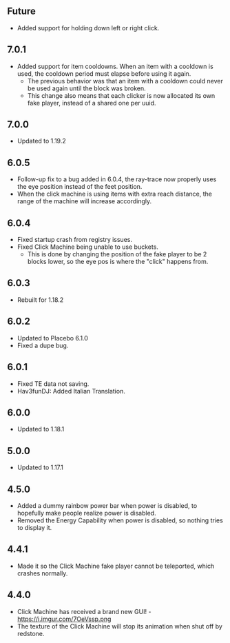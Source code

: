 ## Future
* Added support for holding down left or right click.

## 7.0.1
* Added support for item cooldowns. When an item with a cooldown is used, the cooldown period must elapse before using it again.
  * The previous behavior was that an item with a cooldown could never be used again until the block was broken.
  * This change also means that each clicker is now allocated its own fake player, instead of a shared one per uuid.

## 7.0.0
* Updated to 1.19.2

## 6.0.5
* Follow-up fix to a bug added in 6.0.4, the ray-trace now properly uses the eye position instead of the feet position.
* When the click machine is using items with extra reach distance, the range of the machine will increase accordingly.

## 6.0.4
* Fixed startup crash from registry issues.
* Fixed Click Machine being unable to use buckets.
  * This is done by changing the position of the fake player to be 2 blocks lower, so the eye pos is where the "click" happens from.

## 6.0.3
* Rebuilt for 1.18.2

## 6.0.2
* Updated to Placebo 6.1.0
* Fixed a dupe bug.

## 6.0.1
* Fixed TE data not saving.
* Hav3funDJ: Added Italian Translation.

## 6.0.0
* Updated to 1.18.1

## 5.0.0
* Updated to 1.17.1

## 4.5.0
* Added a dummy rainbow power bar when power is disabled, to hopefully make people realize power is disabled.
* Removed the Energy Capability when power is disabled, so nothing tries to display it.

## 4.4.1
* Made it so the Click Machine fake player cannot be teleported, which crashes normally.

## 4.4.0
* Click Machine has received a brand new GUI! - https://i.imgur.com/7OeVssp.png
* The texture of the Click Machine will stop its animation when shut off by redstone.